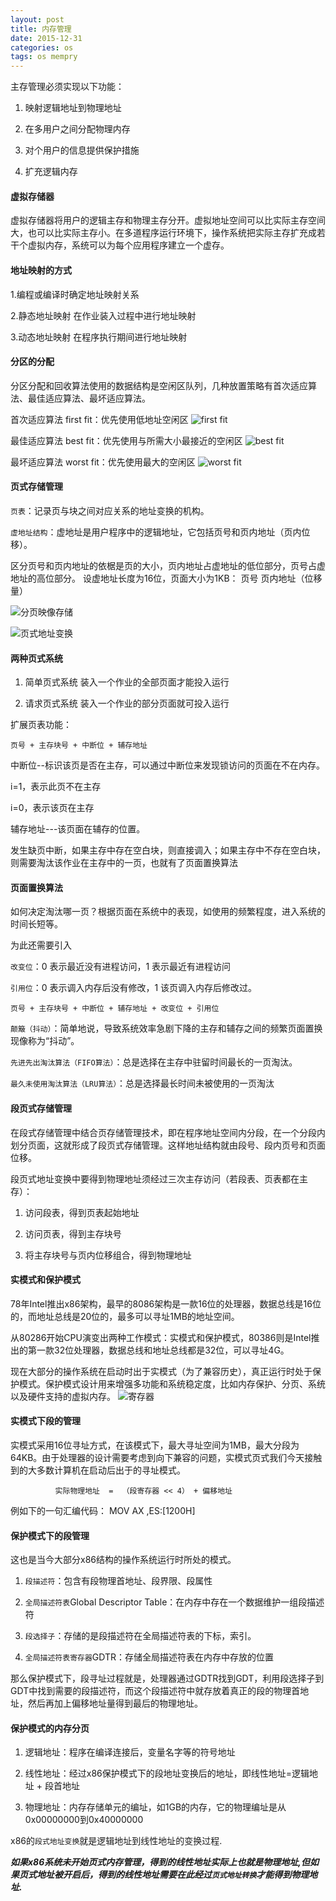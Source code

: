 ```yaml
---
layout: post
title: 内存管理
date: 2015-12-31
categories: os
tags: os mempry
---
```


主存管理必须实现以下功能：

1.  映射逻辑地址到物理地址

2.  在多用户之间分配物理内存

3.  对个用户的信息提供保护措施

4.  扩充逻辑内存

#### 虚拟存储器
虚拟存储器将用户的逻辑主存和物理主存分开。虚拟地址空间可以比实际主存空间大，也可以比实际主存小。在多道程序运行环境下，操作系统把实际主存扩充成若干个虚拟内存，系统可以为每个应用程序建立一个虚存。

#### 地址映射的方式
1.编程或编译时确定地址映射关系

2.静态地址映射 在作业装入过程中进行地址映射

3.动态地址映射 在程序执行期间进行地址映射

#### 分区的分配
分区分配和回收算法使用的数据结构是空闲区队列，几种放置策略有首次适应算法、最佳适应算法、最坏适应算法。

首次适应算法 first fit：优先使用低地址空闲区
![first fit](/images/operating_system/firstFit.png)

最佳适应算法 best fit：优先使用与所需大小最接近的空闲区
![best fit](/images/operating_system/bestFit.png)


最坏适应算法 worst fit：优先使用最大的空闲区
![worst fit](/images/operating_system/worstFit.png)


#### 页式存储管理
`页表`：记录页与块之间对应关系的地址变换的机构。

`虚地址结构`：虚地址是用户程序中的逻辑地址，它包括页号和页内地址（页内位移）。

区分页号和页内地址的依椐是页的大小，页内地址占虚地址的低位部分，页号占虚地址的高位部分。 设虚地址长度为16位，页面大小为1KB： 页号 页内地址（位移量）

![分页映像存储](/images/operating_system/page.png)

![页式地址变换](/images/operating_system/pagetransform.jpg)

#### 两种页式系统

1.  简单页式系统 装入一个作业的全部页面才能投入运行

2.  请求页式系统  装入一个作业的部分页面就可投入运行

扩展页表功能：

`页号 + 主存块号 + 中断位 + 辅存地址`

中断位--标识该页是否在主存，可以通过中断位来发现锁访问的页面在不在内存。

i=1，表示此页不在主存

i=0，表示该页在主存

辅存地址---该页面在辅存的位置。

发生缺页中断，如果主存中存在空白块，则直接调入；如果主存中不存在空白块，则需要淘汰该作业在主存中的一页，也就有了页面置换算法

#### 页面置换算法
如何决定淘汰哪一页？根据页面在系统中的表现，如使用的频繁程度，进入系统的时间长短等。

为此还需要引入

`改变位`：0 表示最近没有进程访问，1 表示最近有进程访问

`引用位`：0 表示调入内存后没有修改，1 该页调入内存后修改过。

`页号 + 主存块号 + 中断位 + 辅存地址 + 改变位 + 引用位`

`颠簸（抖动）`：简单地说，导致系统效率急剧下降的主存和辅存之间的频繁页面置换现像称为“抖动”。

`先进先出淘汰算法（FIFO算法）`：总是选择在主存中驻留时间最长的一页淘汰。

`最久未使用淘汰算法（LRU算法）`：总是选择最长时间未被使用的一页淘汰

#### 段页式存储管理
在段式存储管理中结合页存储管理技术，即在程序地址空间内分段，在一个分段内划分页面，这就形成了段页式存储管理。这样地址结构就由段号、段内页号和页面位移。

段页式地址变换中要得到物理地址须经过三次主存访问（若段表、页表都在主存）：

1.  访问段表，得到页表起始地址

2.  访问页表，得到主存块号

3.  将主存块号与页内位移组合，得到物理地址


#### 实模式和保护模式
78年Intel推出x86架构，最早的8086架构是一款16位的处理器，数据总线是16位的，而地址总线是20位的，最多可以寻址1MB的地址空间。

从80286开始CPU演变出两种工作模式：实模式和保护模式，80386则是Intel推出的第一款32位处理器，数据总线和地址总线都是32位，可以寻址4G。

现在大部分的操作系统在启动时出于实模式（为了兼容历史），真正运行时处于保护模式。保护模式设计用来增强多功能和系统稳定度，比如内存保护、分页、系统以及硬件支持的虚拟内存。
![寄存器](/images/operating_system/register.png)

#### 实模式下段的管理
实模式采用16位寻址方式，在该模式下，最大寻址空间为1MB，最大分段为64KB。由于处理器的设计需要考虑到向下兼容的问题，实模式页式我们今天接触到的大多数计算机在启动后出于的寻址模式。

              实际物理地址  =  （段寄存器 << 4） + 偏移地址

例如下的一句汇编代码： MOV AX ,ES:[1200H]

#### 保护模式下的段管理
这也是当今大部分x86结构的操作系统运行时所处的模式。

1.  `段描述符`：包含有段物理首地址、段界限、段属性

2.  `全局描述符表`Global Descriptor Table：在内存中存在一个数据维护一组段描述符

3.  `段选择子`：存储的是段描述符在全局描述符表的下标，索引。

4.  `全局描述符表寄存器`GDTR：存储全局描述符表在内存中存放的位置

那么保护模式下，段寻址过程就是，处理器通过GDTR找到GDT，利用段选择子到GDT中找到需要的段描述符，而这个段描述符中就存放着真正的段的物理首地址，然后再加上偏移地址量得到最后的物理地址。

#### 保护模式的内存分页

1.  逻辑地址：程序在编译连接后，变量名字等的符号地址

2.  线性地址：经过x86保护模式下的段地址变换后的地址，即线性地址=逻辑地址 + 段首地址

3.  物理地址：内存存储单元的编址，如1GB的内存，它的物理编址是从0x00000000到0x40000000

x86的`段式地址变换`就是逻辑地址到线性地址的变换过程.

***如果x86系统未开始页式内存管理，得到的线性地址实际上也就是物理地址,但如果页式地址被开启后，得到的线性地址需要在此经过`页式地址转换`才能得到物理地址.***
